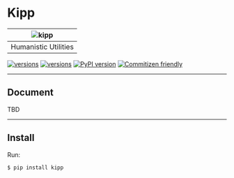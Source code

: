 # Kipp

| ![kipp](http://7xjvpy.dl1.z0.glb.clouddn.com/nolan-comic-ft.jpg)
| :---------------------------------------------------------------:
|                       Humanistic Utilities

[![versions](https://img.shields.io/badge/version-v0.1.2-blue.svg)]()
[![versions](https://img.shields.io/badge/license-LGPL-blue.svg)]()
[![PyPI version](https://badge.fury.io/py/kipp.svg)](https://badge.fury.io/py/kipp)
[![Commitizen friendly](https://img.shields.io/badge/commitizen-friendly-brightgreen.svg)](http://commitizen.github.io/cz-cli/)

---

## Document

TBD

---

## Install

Run:

```sh
$ pip install kipp
```
